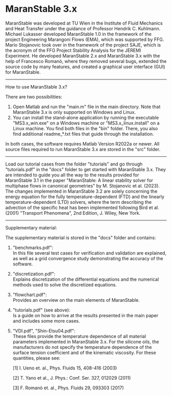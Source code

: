 # MaranStable 3.x

MaranStable was developed at TU Wien in the Institute of Fluid Mechanics and Heat Transfer under the guidance of Professor Hendrik C. Kuhlmann. Michael Lukasser developed MaranStable 1.0 in the framework of the project Engineering Marangoni Flows (EMA), which was supported by FFG. Mario Stojanovic took over in the framework of the project SAJE, which is the acronym of the FFG Project Stability Analysis for the JEREMI Experiment. He developed MaranStable 2.x and MaranStable 3.x with the help of Francesco Romanò, where they removed several bugs, extended the source code by many features, and created a graphical user interface (GUI) for MaranStable.
_________________

How to use MaranStable 3.x?

There are two possibilities:
   1) Open Matlab and run the "main.m" file in the main directory. Note that MaranStable 3.x is only supported on Windows and Linux.
   2) You can install the stand-alone application by running the executable "MS3.x_win.exe" on a Windows machine or "MS3.x_linux.install" on a Linux machine. You find both files in the "bin" folder. There, you also find additional readme_*.txt files that guide through the installation.

In both cases, the software requires Matlab Version R2022a or newer. All source files required to run MaranStable 3.x are stored in the "src" folder.
_________________

Load our tutorial cases from the folder "tutorials" and go through "tutorials.pdf" in the "docs" folder to get started with MaranStable 3.x. 
They are intended to guide you all the way to the results provided for MaranStable 3.1 in the paper "MaranStable: A linear stability solver for multiphase flows in canonical geometries" by M. Stojanovic et al. (2023).
The changes implemented in MaranStable 3.2 are solely concerning the energy equation for the fully temperature-dependent (FTD) and the linearly temperature-dependent (LTD) solvers, where the term describing the advection of the specific heat has been implemented following Bird et al. (2001) "Transport Phenomena", 2nd Edition, J. Wiley, New York. 
_________________

Supplementary material:

The supplementary material is stored in the "docs" folder and contains:

   1) "benchmarks.pdf":   
      In this file several test cases for verification and validation are explained, as well as a grid convergence study demonstrating the accuracy of the software.

   2) "discretization.pdf":   
      Explains discretization of the differential equations and the numerical methods used to solve the discretized equations.

   3) "flowchart.pdf":   
      Provides an overview on the main elements of MaranStable.
      
   4) "tutorials.pdf" (see above):   
      Is a guide on how to arrive at the results presented in the main paper and includes some more cases.

   5) "VDI.pdf", "Shin-Etsu04.pdf":   
      These files provide the temperature dependence of all material parameters implemented in MaranStable 3.x. For the silicone oils, the manufacturers do not specify the temperature dependence of the surface tension coefficient and of the kinematic viscosity. For these quantities, please see:
      
      [1] I. Ueno et. al., Phys. Fluids 15, 408-416 (2003)
      
      [2] T. Yano et al., J. Phys.: Conf. Ser. 327, 012029 (2011)
      
      [3] F. Romanò et. al., Phys. Fluids 29, 093303 (2017)
